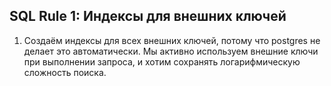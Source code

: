 ## SQL Rule 1: Индексы для внешних ключей



1. Создаём индексы для всех внешних ключей, потому что postgres не делает это автоматически. Мы активно используем внешние ключи при выполнении запроса, и хотим сохранять логарифмическую сложность поиска.
